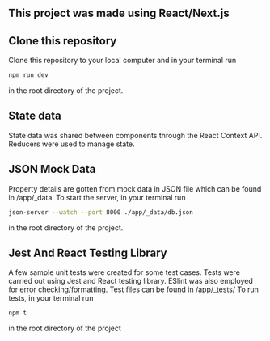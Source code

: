 ## This project was made using React/Next.js

## Clone this repository 
Clone this repository to your local computer and in your terminal run 
```bash
npm run dev
``` 
in the root directory of the project.

## State data
State data was shared between components through the React Context API.
Reducers were used to manage state.

## JSON Mock Data
Property details are gotten from mock data in JSON file which can be found in <rootDir>/app/_data. To start the server, in your terminal run
```bash
json-server --watch --port 8000 ./app/_data/db.json
``` 
in the root directory of the project.

## Jest And React Testing Library
A few sample unit tests were created for some test cases. Tests were carried out using Jest and React testing library. ESlint was also employed for error checking/formatting.
Test files can be found in <rootDir>/app/_tests/
To run tests, in your terminal run
```bash
npm t
``` 
in the root directory of the project
